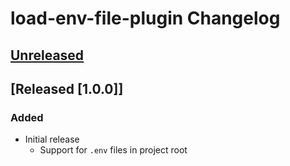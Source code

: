 <!-- Keep a Changelog guide -> https://keepachangelog.com -->

# load-env-file-plugin Changelog

## [Unreleased]

## [Released [1.0.0]]

### Added

- Initial release
  - Support for `.env` files in project root

[Unreleased]: https://github.com/kroyeeg/intellij-env-file-plugin/compare/v1.0.0...HEAD

